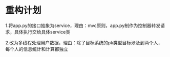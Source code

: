 # 重构计划
1.将app.py的接口抽象为service，理由：mvc原则，app.py制作为控制器转发请求，具体执行交给具体service类

2.改为多线程处理用户数据，理由：除了目标系统的pk类型目标涉及到两个人，每个人的信息统计和计算都独立
